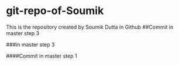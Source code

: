 # git-repo-of-Soumik
This is the repository created by Soumik Dutta in Github
##Commit in master step 3

###in master step 3

####Commit in master step 1